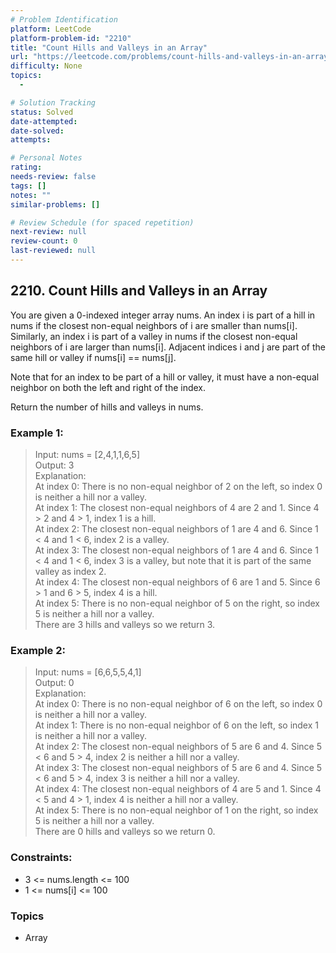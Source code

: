```yaml
---
# Problem Identification
platform: LeetCode
platform-problem-id: "2210"
title: "Count Hills and Valleys in an Array"
url: "https://leetcode.com/problems/count-hills-and-valleys-in-an-array/"
difficulty: None
topics:
  -

# Solution Tracking
status: Solved
date-attempted:
date-solved:
attempts:

# Personal Notes
rating:
needs-review: false
tags: []
notes: ""
similar-problems: []

# Review Schedule (for spaced repetition)
next-review: null
review-count: 0
last-reviewed: null
---
```


## 2210. Count Hills and Valleys in an Array
You are given a 0-indexed integer array nums. An index i is part of a hill in nums if the closest non-equal neighbors of i are smaller than nums[i]. Similarly, an index i is part of a valley in nums if the closest non-equal neighbors of i are larger than nums[i]. Adjacent indices i and j are part of the same hill or valley if nums[i] == nums[j].

Note that for an index to be part of a hill or valley, it must have a non-equal neighbor on both the left and right of the index.

Return the number of hills and valleys in nums.

### Example 1:

> Input: nums = [2,4,1,1,6,5]<br/>
> Output: 3<br/>
> Explanation:<br/>
> At index 0: There is no non-equal neighbor of 2 on the left, so index 0 is neither a hill nor a valley.<br/>
> At index 1: The closest non-equal neighbors of 4 are 2 and 1. Since 4 > 2 and 4 > 1, index 1 is a hill. <br/>
> At index 2: The closest non-equal neighbors of 1 are 4 and 6. Since 1 < 4 and 1 < 6, index 2 is a valley.<br/>
> At index 3: The closest non-equal neighbors of 1 are 4 and 6. Since 1 < 4 and 1 < 6, index 3 is a valley, but note that it is part of the same valley as index 2.<br/>
> At index 4: The closest non-equal neighbors of 6 are 1 and 5. Since 6 > 1 and 6 > 5, index 4 is a hill.<br/>
> At index 5: There is no non-equal neighbor of 5 on the right, so index 5 is neither a hill nor a valley. <br/>
> There are 3 hills and valleys so we return 3.

### Example 2:

> Input: nums = [6,6,5,5,4,1]<br/>
> Output: 0<br/>
> Explanation:<br/>
> At index 0: There is no non-equal neighbor of 6 on the left, so index 0 is neither a hill nor a valley.<br/>
> At index 1: There is no non-equal neighbor of 6 on the left, so index 1 is neither a hill nor a valley.<br/>
> At index 2: The closest non-equal neighbors of 5 are 6 and 4. Since 5 < 6 and 5 > 4, index 2 is neither a hill nor a valley.<br/>
> At index 3: The closest non-equal neighbors of 5 are 6 and 4. Since 5 < 6 and 5 > 4, index 3 is neither a hill nor a valley.<br/>
> At index 4: The closest non-equal neighbors of 4 are 5 and 1. Since 4 < 5 and 4 > 1, index 4 is neither a hill nor a valley.<br/>
> At index 5: There is no non-equal neighbor of 1 on the right, so index 5 is neither a hill nor a valley.<br/>
> There are 0 hills and valleys so we return 0.
 

### Constraints:

- 3 <= nums.length <= 100
- 1 <= nums[i] <= 100

### Topics

- Array